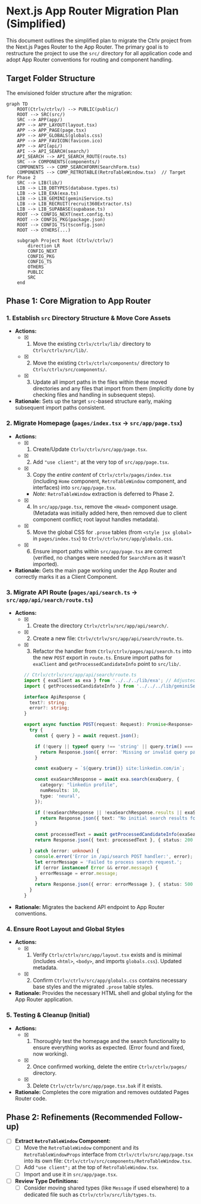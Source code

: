 # Next.js App Router Migration Plan (Simplified)

This document outlines the simplified plan to migrate the Ctrlv project from the Next.js Pages Router to the App Router. The primary goal is to restructure the project to use the `src/` directory for all application code and adopt App Router conventions for routing and component handling.

## Target Folder Structure

The envisioned folder structure after the migration:

```mermaid
graph TD
    ROOT(Ctrlv/ctrlv/) --> PUBLIC(public/)
    ROOT --> SRC(src/)
    SRC --> APP(app/)
    APP --> APP_LAYOUT(layout.tsx)
    APP --> APP_PAGE(page.tsx)
    APP --> APP_GLOBALS(globals.css)
    APP --> APP_FAVICON(favicon.ico)
    APP --> API(api/)
    API --> API_SEARCH(search/)
    API_SEARCH --> API_SEARCH_ROUTE(route.ts)
    SRC --> COMPONENTS(components/)
    COMPONENTS --> COMP_SEARCHFORM(SearchForm.tsx)
    COMPONENTS --> COMP_RETROTABLE(RetroTableWindow.tsx)  // Target for Phase 2
    SRC --> LIB(lib/)
    LIB --> LIB_DBTYPES(database.types.ts)
    LIB --> LIB_EXA(exa.ts)
    LIB --> LIB_GEMINI(geminiService.ts)
    LIB --> LIB_RECRUIT(recruit360Extractor.ts)
    LIB --> LIB_SUPABASE(supabase.ts)
    ROOT --> CONFIG_NEXT(next.config.ts)
    ROOT --> CONFIG_PKG(package.json)
    ROOT --> CONFIG_TS(tsconfig.json)
    ROOT --> OTHERS(...)

    subgraph Project Root (Ctrlv/ctrlv/)
        direction LR
        CONFIG_NEXT
        CONFIG_PKG
        CONFIG_TS
        OTHERS
        PUBLIC
        SRC
    end
```

## Phase 1: Core Migration to App Router

### 1. Establish `src` Directory Structure & Move Core Assets

*   **Actions:**
    *   [x] 1. Move the existing `Ctrlv/ctrlv/lib/` directory to `Ctrlv/ctrlv/src/lib/`.
    *   [x] 2. Move the existing `Ctrlv/ctrlv/components/` directory to `Ctrlv/ctrlv/src/components/`.
    *   [x] 3. Update all import paths in the files within these moved directories and any files that import from them (implicitly done by checking files and handling in subsequent steps).
*   **Rationale:** Sets up the target `src`-based structure early, making subsequent import paths consistent.

### 2. Migrate Homepage (`pages/index.tsx` -> `src/app/page.tsx`)

*   **Actions:**
    *   [x] 1. Create/Update `Ctrlv/ctrlv/src/app/page.tsx`.
    *   [x] 2. Add `"use client";` at the very top of `src/app/page.tsx`.
    *   [x] 3. Copy the *entire content* of `Ctrlv/ctrlv/pages/index.tsx` (including `Home` component, `RetroTableWindow` component, and interfaces) into `src/app/page.tsx`.
        *   *Note:* `RetroTableWindow` extraction is deferred to Phase 2.
    *   [x] 4. In `src/app/page.tsx`, remove the `<Head>` component usage. (Metadata was initially added here, then removed due to client component conflict; root layout handles metadata).
    *   [x] 5. Move the global CSS for `.prose` tables (from `<style jsx global>` in `pages/index.tsx`) to `Ctrlv/ctrlv/src/app/globals.css`.
    *   [x] 6. Ensure import paths within `src/app/page.tsx` are correct (verified, no changes were needed for `SearchForm` as it wasn't imported).
*   **Rationale:** Gets the main page working under the App Router and correctly marks it as a Client Component.

### 3. Migrate API Route (`pages/api/search.ts` -> `src/app/api/search/route.ts`)

*   **Actions:**
    *   [x] 1. Create the directory `Ctrlv/ctrlv/src/app/api/search/`.
    *   [x] 2. Create a new file: `Ctrlv/ctrlv/src/app/api/search/route.ts`.
    *   [x] 3. Refactor the handler from `Ctrlv/ctrlv/pages/api/search.ts` into the new `POST` export in `route.ts`. Ensure import paths for `exaClient` and `getProcessedCandidateInfo` point to `src/lib/`.
        ```typescript
        // Ctrlv/ctrlv/src/app/api/search/route.ts
        import { exaClient as exa } from '../../../lib/exa'; // Adjusted path
        import { getProcessedCandidateInfo } from '../../../lib/geminiService'; // Adjusted path

        interface ApiResponse {
          text?: string;
          error?: string;
        }

        export async function POST(request: Request): Promise<Response> {
          try {
            const { query } = await request.json();

            if (!query || typeof query !== 'string' || query.trim() === '') {
              return Response.json({ error: 'Missing or invalid query parameter in request body.' }, { status: 400 });
            }

            const exaQuery = `${query.trim()} site:linkedin.com/in`;

            const exaSearchResponse = await exa.search(exaQuery, {
              category: "linkedin profile",
              numResults: 10,
              type: 'neural',
            });

            if (!exaSearchResponse || !exaSearchResponse.results || exaSearchResponse.results.length === 0) {
              return Response.json({ text: "No initial search results found from Exa. Try a different query." }, { status: 200 });
            }

            const processedText = await getProcessedCandidateInfo(exaSearchResponse);
            return Response.json({ text: processedText }, { status: 200 });

          } catch (error: unknown) {
            console.error('Error in /api/search POST handler:', error);
            let errorMessage = 'Failed to process search request.';
            if (error instanceof Error && error.message) {
              errorMessage = error.message;
            }
            return Response.json({ error: errorMessage }, { status: 500 });
          }
        }
        ```
*   **Rationale:** Migrates the backend API endpoint to App Router conventions.

### 4. Ensure Root Layout and Global Styles

*   **Actions:**
    *   [x] 1. Verify `Ctrlv/ctrlv/src/app/layout.tsx` exists and is minimal (includes `<html>`, `<body>`, and imports `globals.css`). Updated metadata.
    *   [x] 2. Confirm `Ctrlv/ctrlv/src/app/globals.css` contains necessary base styles and the migrated `.prose` table styles.
*   **Rationale:** Provides the necessary HTML shell and global styling for the App Router application.

### 5. Testing & Cleanup (Initial)

*   **Actions:**
    *   [x] 1. Thoroughly test the homepage and the search functionality to ensure everything works as expected. (Error found and fixed, now working).
    *   [x] 2. Once confirmed working, delete the entire `Ctrlv/ctrlv/pages/` directory.
    *   [x] 3. Delete `Ctrlv/ctrlv/src/app/page.tsx.bak` if it exists.
*   **Rationale:** Completes the core migration and removes outdated Pages Router code.

## Phase 2: Refinements (Recommended Follow-up)

*   [ ] **Extract `RetroTableWindow` Component:**
    *   [ ] Move the `RetroTableWindow` component and its `RetroTableWindowProps` interface from `Ctrlv/ctrlv/src/app/page.tsx` into its own file: `Ctrlv/ctrlv/src/components/RetroTableWindow.tsx`.
    *   [ ] Add `"use client";` at the top of `RetroTableWindow.tsx`.
    *   [ ] Import and use it in `src/app/page.tsx`.
*   [ ] **Review Type Definitions:**
    *   [ ] Consider moving shared types (like `Message` if used elsewhere) to a dedicated file such as `Ctrlv/ctrlv/src/lib/types.ts`.